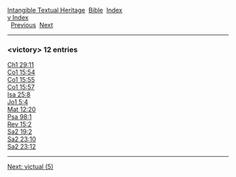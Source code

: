 [Intangible Textual Heritage](../../index)  [Bible](../index) 
[Index](index)   
[v Index](_v_)  
  [Previous](c12113)  [Next](c12115) 

------------------------------------------------------------------------

### &lt;victory&gt; 12 entries

[Ch1 29:11](../kjv/ch1029.htm#011)  
[Co1 15:54](../kjv/co1015.htm#054)  
[Co1 15:55](../kjv/co1015.htm#055)  
[Co1 15:57](../kjv/co1015.htm#057)  
[Isa 25:8](../kjv/isa025.htm#008)  
[Jo1 5:4](../kjv/jo1005.htm#004)  
[Mat 12:20](../kjv/mat012.htm#020)  
[Psa 98:1](../kjv/psa098.htm#001)  
[Rev 15:2](../kjv/rev015.htm#002)  
[Sa2 19:2](../kjv/sa2019.htm#002)  
[Sa2 23:10](../kjv/sa2023.htm#010)  
[Sa2 23:12](../kjv/sa2023.htm#012)  

------------------------------------------------------------------------

[Next: victual (5)](c12115)
